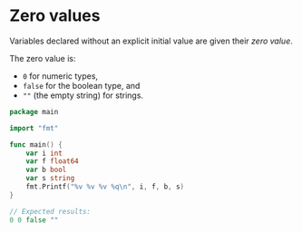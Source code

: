 # Zero values

Variables declared without an explicit initial value are given their _zero value_.

The zero value is:

* `0` for numeric types,
* `false` for the boolean type, and
* `""` \(the empty string\) for strings.

```go
package main

import "fmt"

func main() {
	var i int
	var f float64
	var b bool
	var s string
	fmt.Printf("%v %v %v %q\n", i, f, b, s)
}

// Expected results:
0 0 false ""
```

